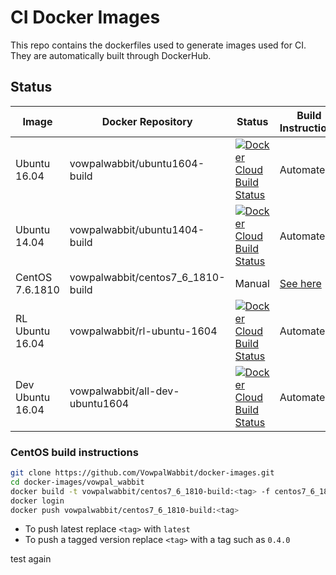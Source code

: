 # CI Docker Images

This repo contains the dockerfiles used to generate images used for CI. They are automatically built through DockerHub.

## Status

| Image | Docker Repository | Status | Build Instructions |
|---|---|---|---|
| Ubuntu 16.04 | vowpalwabbit/ubuntu1604-build | <a href="https://hub.docker.com/r/vowpalwabbit/ubuntu1604-build"><img alt="Docker Cloud Build Status" src="https://img.shields.io/docker/cloud/build/vowpalwabbit/ubuntu1604-build"></a> | Automated |
| Ubuntu 14.04 | vowpalwabbit/ubuntu1404-build |<a href="https://hub.docker.com/r/vowpalwabbit/ubuntu1404-build"><img alt="Docker Cloud Build Status" src="https://img.shields.io/docker/cloud/build/vowpalwabbit/ubuntu1404-build"></a>| Automated |
| CentOS 7.6.1810 | vowpalwabbit/centos7_6_1810-build | Manual | [See here](#CentOS-build-instructions) |
| RL Ubuntu 16.04 | vowpalwabbit/rl-ubuntu-1604 | <a href="https://hub.docker.com/r/vowpalwabbit/rl-ubuntu-1604"><img alt="Docker Cloud Build Status" src="https://img.shields.io/docker/cloud/build/vowpalwabbit/rl-ubuntu-1604"></a> | Automated |
| Dev Ubuntu 16.04 | vowpalwabbit/all-dev-ubuntu1604 | <a href="https://hub.docker.com/r/vowpalwabbit/all-dev-ubuntu1604"><img alt="Docker Cloud Build Status" src="https://img.shields.io/docker/cloud/build/vowpalwabbit/all-dev-ubuntu1604"></a> | Automated |


### CentOS build instructions
```sh
git clone https://github.com/VowpalWabbit/docker-images.git
cd docker-images/vowpal_wabbit
docker build -t vowpalwabbit/centos7_6_1810-build:<tag> -f centos7_6_1810-build.Dockerfile .
docker login
docker push vowpalwabbit/centos7_6_1810-build:<tag>
```

- To push latest replace `<tag>` with `latest`
- To push a tagged version replace `<tag>` with a tag such as `0.4.0`

test again
